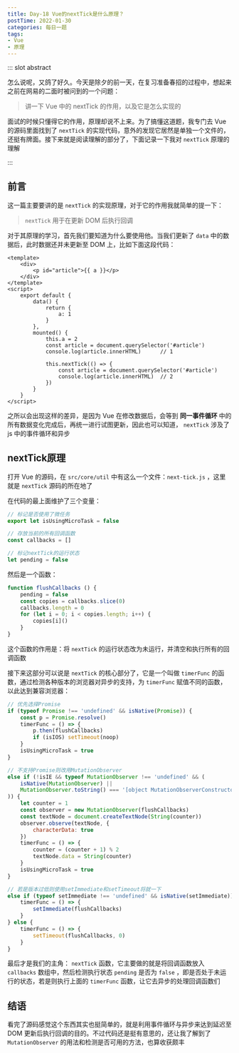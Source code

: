 ```yaml
---
title: Day-18 Vue的nextTick是什么原理？
postTime: 2022-01-30
categories: 每日一题
tags: 
- Vue
- 原理
---
```

::: slot abstract

怎么说呢，又鸽了好久。今天是除夕的前一天，在复习准备春招的过程中，想起来之前在网易的二面时被问到的一个问题：

> 讲一下 Vue 中的 nextTick 的作用，以及它是怎么实现的

面试的时候只懂得它的作用，原理却说不上来。为了搞懂这道题，我专门去 Vue 的源码里面找到了 `nextTick` 的实现代码，意外的发现它居然是单独一个文件的，还挺有牌面。接下来就是阅读理解的部分了，下面记录一下我对 `nextTick` 原理的理解

:::



## 前言

这一篇主要要讲的是 `nextTick` 的实现原理，对于它的作用我就简单的提一下：

> `nextTick` 用于在更新 DOM 后执行回调

对于其原理的学习，首先我们要知道为什么要使用他。当我们更新了 `data` 中的数据后，此时数据还并未更新至 DOM 上，比如下面这段代码：

~~~vue
<template>
	<div>
        <p id="article">{{ a }}</p>
    </div>
</template>
<script>
	export default {
        data() {
            return {
                a: 1
            }
        },
        mounted() {
            this.a = 2
            const article = document.querySelector('#article')
            console.log(article.innerHTML)		// 1
            
            this.nextTick(() => {
                const article = document.querySelector('#article')
            	console.log(article.innerHTML)	// 2
            })
        }
    }
</script>
~~~

之所以会出现这样的差异，是因为 Vue 在修改数据后，会等到 **同一事件循环** 中的所有数据变化完成后，再统一进行试图更新，因此也可以知道， `nextTick` 涉及了 js 中的事件循环和异步



## nextTick原理

打开 Vue 的源码，在 `src/core/util` 中有这么一个文件：`next-tick.js` ，这里就是 `nextTick` 源码的所在地了

在代码的最上面维护了三个变量：

~~~js
// 标记是否使用了微任务
export let isUsingMicroTask = false

// 存放当前的所有回调函数
const callbacks = []

// 标记nextTick的运行状态
let pending = false
~~~

然后是一个函数：

~~~js
function flushCallbacks () {
    pending = false
    const copies = callbacks.slice(0)
    callbacks.length = 0
    for (let i = 0; i < copies.length; i++) {
        copies[i]()
    }
}
~~~

这个函数的作用是：将 `nextTick` 的运行状态改为未运行，并清空和执行所有的回调函数

接下来这部分可以说是 `nextTick` 的核心部分了，它是一个叫做 `timerFunc` 的函数，通过检测各种版本的浏览器对异步的支持，为 `timerFunc` 赋值不同的函数，以此达到兼容浏览器：

~~~js
// 优先选择Promise
if (typeof Promise !== 'undefined' && isNative(Promise)) {
    const p = Promise.resolve()
    timerFunc = () => {
        p.then(flushCallbacks)
        if (isIOS) setTimeout(noop)
    }
    isUsingMicroTask = true
}

// 不支持Promise则改用MutationObserver
else if (!isIE && typeof MutationObserver !== 'undefined' && (
    isNative(MutationObserver) ||
    MutationObserver.toString() === '[object MutationObserverConstructor]'
)) {
    let counter = 1
    const observer = new MutationObserver(flushCallbacks)
    const textNode = document.createTextNode(String(counter))
    observer.observe(textNode, {
        characterData: true
    })
    timerFunc = () => {
        counter = (counter + 1) % 2
        textNode.data = String(counter)
    }
    isUsingMicroTask = true
}

// 若是版本过低则使用setImmediate和setTimeout将就一下
else if (typeof setImmediate !== 'undefined' && isNative(setImmediate)) {
    timerFunc = () => {
        setImmediate(flushCallbacks)
    }
} else {
    timerFunc = () => {
        setTimeout(flushCallbacks, 0)
    }
}
~~~

最后才是我们的主角： `nextTick` 函数，它主要做的就是将回调函数放入 `callbacks` 数组中，然后检测执行状态 `pending` 是否为 `false` ，即是否处于未运行的状态，若是则执行上面的 `timerFunc` 函数，让它去异步的处理回调函数们



## 结语

看完了源码感觉这个东西其实也挺简单的，就是利用事件循环与异步来达到延迟至 DOM 更新后执行回调的目的。不过代码还是挺有意思的，还让我了解到了 `MutationObserver` 的用法和检测是否可用的方法，也算收获颇丰
